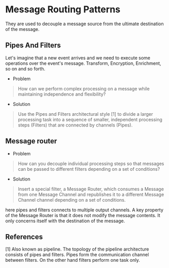 # Message Routing Patterns

They are used to decouple a message source from the ultimate destination of the message.

## Pipes And Filters

Let's imagine that a new event arrives and we need to execute some operations over the event's message. Transform, Encryption, Enrichment, so on and so forth.

* Problem

> How can we perform complex processing on a message while maintaining independence and flexibility?

* Solution

> Use the Pipes and Filters architectural style [1] to divide a larger processing task into a sequence of smaller, independent processing steps (Filters) that are connected by channels (Pipes).


## Message router

* Problem

> How can you decouple individual processing steps so that messages can be passed to different filters depending on a set of conditions?

* Solution

> Insert a special filter, a Message Router, which consumes a Message from one Message Channel and republishes it to a different Message Channel channel depending on a set of conditions.

here pipes and filters connects to multiple output channels. A key property of the Message Router is that it does not modify the message contents. It only concerns itself with the destination of the message.


## References

[1] Also known as pipeline. The topology of the pipeline architecture consists of pipes and filters. Pipes form the communication channel between filters. On the other hand filters perform one task only.